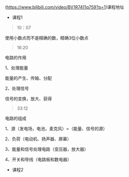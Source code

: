  (https://www.bilibili.com/video/BV1R7411q759?p=1)课程地址
 
 - 课程1 
 
 > 10：07 
 
 使用小数点而不是精确的数，精确3位小数点


 > 16:20

 电路的作用
 
 1、处理能量
 
 能量的产生、传输、分配
 
 2、处理信号
 
 信号的变换，放大、获得
 
 > 33:12
 
电路的组成

1、源（发电场，电池，麦克风）=（能量、信号的源）

2、负荷（电动机、扬声器、屏幕）

3、能量和信号处理电路（变压器，放大器）

4、开关和导线（电路板和数电器）

 - 课程2 
